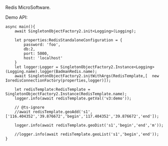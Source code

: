 

Redis MicroSoftware.

Demo API:


    async main(){
        await SingletonObjectFactory2.init<Logging>(Logging);

		let properties:RedisStandaloneConfiguration = {
			password: 'foo',
			db:2,
			port: 5000,
			host: 'localhost'
		}
		let logger:Logger = SingletonObjectFactory2.Instance<Logging>(Logging.name).logger(BadmanRedis.name);
		await SingletonObjectFactory2.initWithArgs(RedisTemplate,[	new IoredisConnectionFactory(properties,logger)]);

		let redisTemplate:RedisTemplate = SingletonObjectFactory2.Instance(RedisTemplate.name);
		logger.info(await redisTemplate.getVal('v3:demo'));

		// @ts-ignore
		//await redisTemplate.geoAdd('s1',['116.404352','39.876672','begin','117.404352','39.876672','end']);

		logger.info(await redisTemplate.geoDist('s1','begin','end','m'));

		//logger.info(await redisTemplate.geoList('s1','begin','end'));
	}
